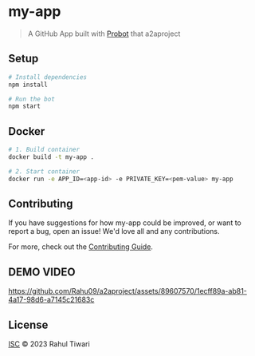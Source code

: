 # my-app

> A GitHub App built with [Probot](https://github.com/probot/probot) that a2aproject

## Setup

```sh
# Install dependencies
npm install

# Run the bot
npm start
```

## Docker

```sh
# 1. Build container
docker build -t my-app .

# 2. Start container
docker run -e APP_ID=<app-id> -e PRIVATE_KEY=<pem-value> my-app
```

## Contributing

If you have suggestions for how my-app could be improved, or want to report a bug, open an issue! We'd love all and any contributions.

For more, check out the [Contributing Guide](CONTRIBUTING.md).

## DEMO VIDEO


https://github.com/Rahu09/a2aproject/assets/89607570/1ecff89a-ab81-4a17-98d6-a7145c21683c



## License

[ISC](LICENSE) © 2023 Rahul Tiwari
